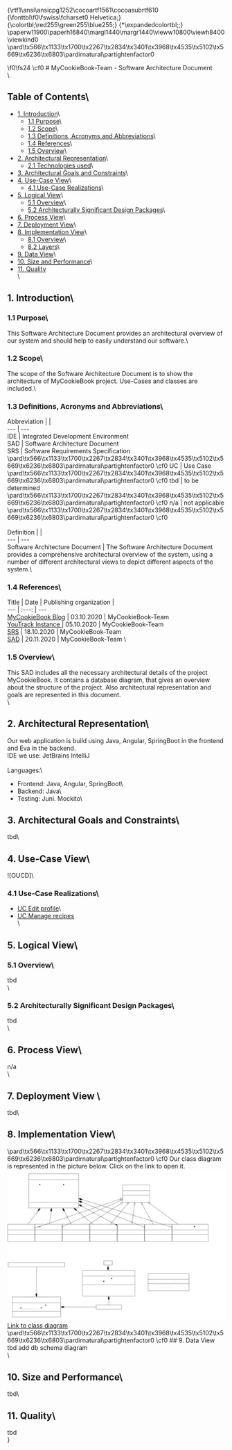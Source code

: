 {\rtf1\ansi\ansicpg1252\cocoartf1561\cocoasubrtf610
{\fonttbl\f0\fswiss\fcharset0 Helvetica;}
{\colortbl;\red255\green255\blue255;}
{\*\expandedcolortbl;;}
\paperw11900\paperh16840\margl1440\margr1440\vieww10800\viewh8400\viewkind0
\pard\tx566\tx1133\tx1700\tx2267\tx2834\tx3401\tx3968\tx4535\tx5102\tx5669\tx6236\tx6803\pardirnatural\partightenfactor0

\f0\fs24 \cf0 # MyCookieBook-Team  - Software Architecture Document\
\
## Table of Contents\
- [1. Introduction](#1-introduction)\
    - [1.1 Purpose](#11-purpose)\
    - [1.2 Scope](#12-scope)\
    - [1.3 Definitions, Acronyms and Abbreviations](#13-definitions-acronyms-and-abbreviations)\
    - [1.4 References](#14-references)\
    - [1.5 Overview](#15-overview)\
- [2. Architectural Representation](#2-architectural-representation)\
    - [2.1 Technologies used](#21-technologies-used)\
- [3. Architectural Goals and Constraints](#3-architectural-goals-and-constraints)\
- [4. Use-Case View](#4-use-case-view)\
    - [4.1 Use-Case Realizations](#41-use-case-realizations)\
- [5. Logical View](#5-logical-view)\
    - [5.1 Overview](#51-overview)\
	- [5.2 Architecturally Significant Design Packages](#52-architecturally-significant-design-packages)\
- [6. Process View](#6-process-view)\
- [7. Deployment View](#7-deployment-view)\
- [8. Implementation View](#8-implementation-view)\
    - [8.1 Overview](#81-overview)\
    - [8.2 Layers](#82-layers)\
- [9. Data View](#9-data-view)\
- [10. Size and Performance](#10-size-and-performance)\
- [11. Quality](#11-quality)\
\
## 1. Introduction\
### 1.1 Purpose\
This Software Architecture Document provides an architectural overview of our system and should help to easily understand our software.\
### 1.2 Scope\
The scope of the Software Architecture Document is to show the architecture of MyCookieBook project. Use-Cases and classes are included.\
### 1.3 Definitions, Acronyms and Abbreviations\
Abbreviation | |\
--- | --- \
IDE | Integrated Development Environment\
SAD | Software Architecture Document\
SRS | Software Requirements Specification\
\pard\tx566\tx1133\tx1700\tx2267\tx2834\tx3401\tx3968\tx4535\tx5102\tx5669\tx6236\tx6803\pardirnatural\partightenfactor0
\cf0 UC | Use Case\
\pard\tx566\tx1133\tx1700\tx2267\tx2834\tx3401\tx3968\tx4535\tx5102\tx5669\tx6236\tx6803\pardirnatural\partightenfactor0
\cf0 tbd | to be determined\
\pard\tx566\tx1133\tx1700\tx2267\tx2834\tx3401\tx3968\tx4535\tx5102\tx5669\tx6236\tx6803\pardirnatural\partightenfactor0
\cf0 n/a | not applicable  \
\pard\tx566\tx1133\tx1700\tx2267\tx2834\tx3401\tx3968\tx4535\tx5102\tx5669\tx6236\tx6803\pardirnatural\partightenfactor0
\cf0 \
\
Definition | |  \
--- | ---  \
Software Architecture Document | The Software Architecture Document provides a comprehensive architectural overview of the system, using a number of different architectural views to depict different aspects of the system.\
### 1.4 References\
Title | Date | Publishing organization |  \
--- | :---:  | ---\
[MyCookieBook Blog](https://mycookiebook.wordpress.com/) | 03.10.2020 | MyCookieBook-Team  \
[YouTrack Instance ](https://dhbw-karlsruhe.myjetbrains.com/youtrack/dashboard?id=daa9d0a7-920f-4823-8c67-75f6c7c3bf62) | 05.10.2020 | MyCookieBook-Team  \
[SRS](../SRS/SRS.md) | 18.10.2020 | MyCookieBook-Team  \
[SAD](../SAD/SAD.md) | 20.11.2020 | MyCookieBook-Team  \
### 1.5 Overview\
This SAD includes all the necessary architectural details of the project MyCookieBook. It contains a database diagram, that gives an overview about the structure of the project. Also architectural representation and goals are represented in this document.\
\
## 2. Architectural Representation\
Our web application is build using Java, Angular, SpringBoot in the frontend and Eva in the backend. \
IDE we use: JetBrains IntelliJ\
\
Languages:\
- Frontend: Java, Angular, SpringBoot\
- Backend: Java\
- Testing: Juni. Mockito\
## 3. Architectural Goals and Constraints\
tbd\
## 4. Use-Case View\
![OUCD]\
### 4.1 Use-Case Realizations\
- [UC Edit profile](../UC/editProfile.md)\
- [UC Manage recipes](../UC/manageRecipes.md)\
\
## 5. Logical View\
### 5.1 Overview\
tbd\
\
### 5.2 Architecturally Significant Design Packages\
tbd\
\
## 6. Process View\
n/a\
\
## 7. Deployment View  \
tbd\
## 8. Implementation View\
\pard\tx566\tx1133\tx1700\tx2267\tx2834\tx3401\tx3968\tx4535\tx5102\tx5669\tx6236\tx6803\pardirnatural\partightenfactor0
\cf0 Our class diagram is represented in the picture below. Click on the link to open it. \
![Class-Diagram](../Diagrams/class_diagramm.svg)\
[Link to class diagram](../Diagrams/class_diagramm.svg)\
\pard\tx566\tx1133\tx1700\tx2267\tx2834\tx3401\tx3968\tx4535\tx5102\tx5669\tx6236\tx6803\pardirnatural\partightenfactor0
\cf0 ## 9. Data View\
tbd add db schema diagram\
\
## 10. Size and Performance\
tbd\
## 11. Quality\
tbd\
}